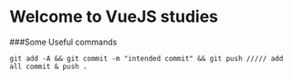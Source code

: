 # Welcome to VueJS studies

###Some Useful commands
```
git add -A && git commit -m "intended commit" && git push ///// add all commit & push .
```